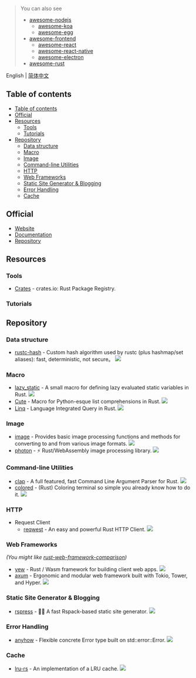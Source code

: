 > You can also see
> - [awesome-nodejs](https://github.com/huaize2020/awesome-nodejs)
>   - [awesome-koa](https://github.com/huaize2020/awesome-koa)
>   - [awesome-egg](https://github.com/huaize2020/awesome-egg)
> - [awesome-frontend](https://github.com/huaize2020/awesome-frontend)
>   - [awesome-react](https://github.com/huaize2020/awesome-react)
>   - [awesome-react-native](https://github.com/huaize2020/awesome-react-native)
>   - [awesome-electron](https://github.com/electron-modules/awesome-electron)
> - [awesome-rust](https://github.com/huaize2020/awesome-rust)

English | [简体中文](./README.md)

## Table of contents

- [Table of contents](#table-of-contents)
- [Official](#official)
- [Resources](#resources)
  - [Tools](#tools)
  - [Tutorials](#tutorials)
- [Repository](#repository)
  - [Data structure](#data-structure)
  - [Macro](#macro)
  - [Image](#image)
  - [Command-line Utilities](#command-line-utilities)
  - [HTTP](#http)
  - [Web Frameworks](#web-frameworks)
  - [Static Site Generator \& Blogging](#static-site-generator--blogging)
  - [Error Handling](#error-handling)
  - [Cache](#cache)

## Official

- [Website](https://www.rust-lang.org)
- [Documentation](https://doc.rust-lang.org/book)
- [Repository](https://github.com/rust-lang/rust)

## Resources

### Tools

- [Crates](https://crates.io/) - crates.io: Rust Package Registry.

### Tutorials

## Repository

### Data structure

- [rustc-hash](https://github.com/rust-lang/rustc-hash) - Custom hash algorithm used by rustc (plus hashmap/set aliases): fast, deterministic, not secure。 ![](https://img.shields.io/github/stars/rust-lang/rustc-hash.svg?style=social&label=Star)


### Macro

- [lazy_static](https://github.com/rust-lang-nursery/lazy-static.rs) - A small macro for defining lazy evaluated static variables in Rust. ![](https://img.shields.io/github/stars/rust-lang-nursery/lazy-static.rs.svg?style=social&label=Star)
- [Cute](https://github.com/mattgathu/cute) - Macro for Python-esque list comprehensions in Rust. ![](https://img.shields.io/github/stars/mattgathu/cute.svg?style=social&label=Star)
- [Linq](https://github.com/StardustDL/Linq-in-Rust) - Language Integrated Query in Rust. ![](https://img.shields.io/github/stars/StardustDL/Linq-in-Rust.svg?style=social&label=Star)


### Image

- [image](https://github.com/image-rs/image) - Provides basic image processing functions and methods for converting to and from various image formats. ![](https://img.shields.io/github/stars/image-rs/image.svg?style=social&label=Star)
- [photon](https://github.com/silvia-odwyer/photon) - ⚡ Rust/WebAssembly image processing library. ![](https://img.shields.io/github/stars/silvia-odwyer/photon.svg?style=social&label=Star)


### Command-line Utilities

- [clap](https://github.com/clap-rs/clap) - A full featured, fast Command Line Argument Parser for Rust. ![](https://img.shields.io/github/stars/clap-rs/clap.svg?style=social&label=Star)
- [colored](https://github.com/colored-rs/colored) - (Rust) Coloring terminal so simple you already know how to do it. ![](https://img.shields.io/github/stars/colored-rs/colored.svg?style=social&label=Star)


### HTTP

- Request Client
  - [reqwest](https://github.com/seanmonstar/reqwest) - An easy and powerful Rust HTTP Client. ![](https://img.shields.io/github/stars/seanmonstar/reqwest.svg?style=social&label=Star)


### Web Frameworks

*(You might like [rust-web-framework-comparison](https://github.com/flosse/rust-web-framework-comparison))*

- [yew](https://github.com/yewstack/yew) - Rust / Wasm framework for building client web apps. ![](https://img.shields.io/github/stars/yewstack/yew.svg?style=social&label=Star)
- [axum](https://github.com/tokio-rs/axum) - Ergonomic and modular web framework built with Tokio, Tower, and Hyper. ![](https://img.shields.io/github/stars/yewstack/yew.svg?style=social&label=Star)


### Static Site Generator & Blogging

- [rspress](https://github.com/web-infra-dev/rspress) - 🦀💨 A fast Rspack-based static site generator. ![](https://img.shields.io/github/stars/web-infra-dev/rspress.svg?style=social&label=Star)


### Error Handling

- [anyhow](https://github.com/dtolnay/anyhow) - Flexible concrete Error type built on std::error::Error. ![](https://img.shields.io/github/stars/dtolnay/anyhow.svg?style=social&label=Star)


### Cache

- [lru-rs](https://github.com/jeromefroe/lru-rs) - An implementation of a LRU cache. ![](https://img.shields.io/github/stars/jeromefroe/lru-rs.svg?style=social&label=Star)

